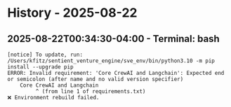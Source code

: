 # History - 2025-08-22


## 2025-08-22T00:34:30-04:00 - Terminal: bash

```
[notice] To update, run: /Users/kfitz/sentient_venture_engine/sve_env/bin/python3.10 -m pip install --upgrade pip
ERROR: Invalid requirement: 'Core CrewAI and Langchain': Expected end or semicolon (after name and no valid version specifier)
    Core CrewAI and Langchain
         ^ (from line 1 of requirements.txt)
❌ Environment rebuild failed.
```
